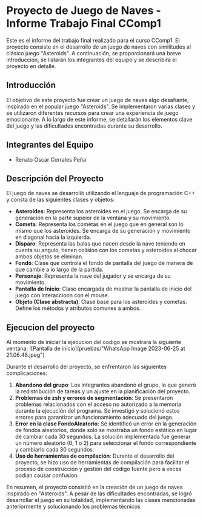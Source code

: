 # Proyecto de Juego de Naves - Informe Trabajo Final CComp1

Este es el informe del trabajo final realizado para el curso CComp1. El proyecto consiste en el desarrollo de un juego de naves con similitudes al clásico juego "Asteroids". A continuación, se proporcionará una breve introducción, se listarán los integrantes del equipo y se describirá el proyecto en detalle.

## Introducción
El objetivo de este proyecto fue crear un juego de naves algo desafiante, inspirado en el popular juego "Asteroids". Se implementaron varias clases y se utilizaron diferentes recursos para crear una experiencia de juego emocionante. A lo largo de este informe, se detallarán los elementos clave del juego y las dificultades encontradas durante su desarrollo.

## Integrantes del Equipo
- Renato Oscar Corrales Peña

## Descripción del Proyecto
El juego de naves se desarrolló utilizando el lenguaje de programación C++ y consta de las siguientes clases y objetos:

- **Asteroides**: Representa los asteroides en el juego. Se encarga de su generación en la parte supeior de la ventana y su movimiento.
- **Cometa**: Representa los cometas en el juego que en general son lo mismo que los asteroides. Se encarga de su generación y movimiento en diagonal hacia la izquierda.
- **Disparo**: Representa las balas que nacen desde la nave teniendo en cuenta su angulo, tienen colision con los cometas y asteroides al chocar ambos objetos se eliminan. 
- **Fondo**: Clase que controla el fondo de pantalla del juego de manera de que cambie a lo largo de la partida.
- **Personaje**: Representa la nave del jugador y se encarga de su movimiento.
- **Pantalla de Inicio**: Clase encargada de mostrar la pantalla de inicio del juego con interaccioon con el mouse.
- **Objeto (Clase abstracta)**: Clase base para los asteroides y cometas. Define los métodos y atributos comunes a ambos.
## Ejecucion del proyecto
Al momento de iniciar la ejecucion del codigo se mostrara la siguiente ventana:
![Pantalla de inicio](pruebas/"WhatsApp Image 2023-06-25 at 21.06.48.jpeg")

Durante el desarrollo del proyecto, se enfrentaron las siguientes complicaciones:

1. **Abandono del grupo**: Los integrantes abandonó el grupo, lo que generó la redistribución de tareas y un ajuste en la planificación del proyecto.
2. **Problemas de zsh y errores de segmentación**: Se presentaron problemas relacionados con el acceso no autorizado a la memoria durante la ejecución del programa. Se investigó y solucionó estos errores para garantizar un funcionamiento adecuado del juego.
3. **Error en la clase FondoAleatorio**: Se identificó un error en la generación de fondos aleatorios, donde solo se mostraba un fondo estático en lugar de cambiar cada 30 segundos. La solución implementada fue generar un número aleatorio (0, 1 o 2) para seleccionar el fondo correspondiente y cambiarlo cada 30 segundos.
4. **Uso de herramientas de compilación**: Durante el desarrollo del proyecto, se hizo uso de herramientas de compilación para facilitar el proceso de construcción y gestión del código fuente pero a veces podian causar confusion.

En resumen, el proyecto consistió en la creación de un juego de naves inspirado en "Asteroids". A pesar de las dificultades encontradas, se logró desarrollar el juego en su totalidad, implementando las clases mencionadas anteriormente y solucionando los problemas técnicos
